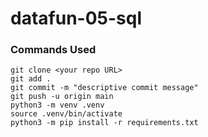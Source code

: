 # datafun-05-sql

### Commands Used


```git clone <your repo URL>```  
```git add .```  
```git commit -m "descriptive commit message"```  
```git push -u origin main```  
```python3 -m venv .venv```  
```source .venv/bin/activate```  
```python3 -m pip install -r requirements.txt```  